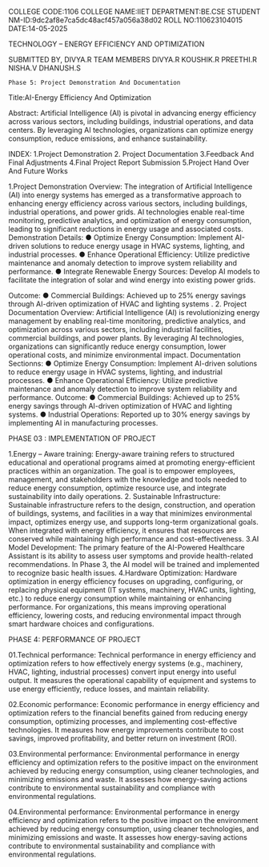 COLLEGE CODE:1106
COLLEGE NAME:IIET
DEPARTMENT:BE.CSE
STUDENT NM-ID:9dc2af8e7ca5dc48acf457a056a38d02
ROLL NO:110623104015
DATE:14-05-2025

TECHNOLOGY – ENERGY EFFICIENCY AND OPTIMIZATION 


SUBMITTED BY,
DIVYA.R
TEAM MEMBERS 
DIVYA.R
KOUSHIK.R
PREETHI.R
NISHA.V
DHANUSH.S




    Phase 5: Project Demonstration And Documentation
Title:AI-Energy Efficiency And Optimization

Abstract:
Artificial Intelligence (AI) is pivotal in advancing energy efficiency across various sectors, including buildings, industrial operations, and data centers. By leveraging AI technologies, organizations can optimize energy consumption, reduce emissions, and enhance sustainability.

INDEX:
1.Project Demonstration
2. Project Documentation
3.Feedback And Final Adjustments
4.Final Project Report  Submission
5.Project Hand Over And Future Works


1.Project Demonstration
Overview:
The integration of Artificial Intelligence (AI) into energy systems has emerged as a transformative approach to enhancing energy efficiency across various sectors, including buildings, industrial operations, and power grids. AI technologies enable real-time monitoring, predictive analytics, and optimization of energy consumption, leading to significant reductions in energy usage and associated costs.
Demonstration Details:
●	Optimize Energy Consumption: Implement AI-driven solutions to reduce energy usage in HVAC systems, lighting, and industrial processes.
●	Enhance Operational Efficiency: Utilize predictive maintenance and anomaly detection to improve system reliability and performance.
●	Integrate Renewable Energy Sources: Develop AI models to facilitate the integration of solar and wind energy into existing power grids.




Outcome:
●	Commercial Buildings: Achieved up to 25% energy savings through AI-driven optimization of HVAC and lighting systems . 
2. Project Documentation
Overview:
Artificial Intelligence (AI) is revolutionizing energy management by enabling real-time monitoring, predictive analytics, and optimization across various sectors, including industrial facilities, commercial buildings, and power plants. By leveraging AI technologies, organizations can significantly reduce energy consumption, lower operational costs, and minimize environmental impact.
Documentation Sectionns:
●	Optimize Energy Consumption: Implement AI-driven solutions to reduce energy usage in HVAC systems, lighting, and industrial processes.
●	Enhance Operational Efficiency: Utilize predictive maintenance and anomaly detection to improve system reliability and performance.
Outcome:
●	Commercial Buildings: Achieved up to 25% energy savings through AI-driven optimization of HVAC and lighting systems.
●	Industrial Operations: Reported up to 30% energy savings by implementing AI in manufacturing processes.

PHASE 03 : IMPLEMENTATION OF PROJECT

1.Energy – Aware training:
Energy-aware training refers to structured educational and operational programs aimed at promoting energy-efficient practices within an organization. The goal is to empower employees, management, and stakeholders with the knowledge and tools needed to reduce energy consumption, optimize resource use, and integrate sustainability into daily operations.
2. Sustainable Infrastructure:
Sustainable infrastructure refers to the design, construction, and operation of buildings, systems, and facilities in a way that minimizes environmental impact, optimizes energy use, and supports long-term organizational goals. When integrated with energy efficiency, it ensures that resources are conserved while maintaining high performance and cost-effectiveness.
3.AI Model Development:
The primary feature of the AI-Powered Healthcare Assistant is its ability to assess user symptoms and provide health-related recommendations. In Phase 3, the AI model will be trained and implemented to recognize basic health issues. 
4.Hardware Optimization:
Hardware optimization in energy efficiency focuses on upgrading, configuring, or replacing physical equipment (IT systems, machinery, HVAC units, lighting, etc.) to reduce energy consumption while maintaining or enhancing performance. For organizations, this means improving operational efficiency, lowering costs, and reducing environmental impact through smart hardware choices and configurations.

PHASE 4: PERFORMANCE OF PROJECT

01.Technical performance:
Technical performance in energy efficiency and optimization refers to how effectively energy systems (e.g., machinery, HVAC, lighting, industrial processes) convert input energy into useful output. It measures the operational capability of equipment and systems to use energy efficiently, reduce losses, and maintain reliability.

02.Economic performance:
Economic performance in energy efficiency and optimization refers to the financial benefits gained from reducing energy consumption, optimizing processes, and implementing cost-effective technologies. It measures how energy improvements contribute to cost savings, improved profitability, and better return on investment (ROI).

03.Environmental performance:
Environmental performance in energy efficiency and optimization refers to the positive impact on the environment achieved by reducing energy consumption, using cleaner technologies, and minimizing emissions and waste. It assesses how energy-saving actions contribute to environmental sustainability and compliance with environmental regulations. 

04.Environmental performance:
Environmental performance in energy efficiency and optimization refers to the positive impact on the environment achieved by reducing energy consumption, using cleaner technologies, and minimizing emissions and waste. It assesses how energy-saving actions contribute to environmental sustainability and compliance with environmental regulations.
